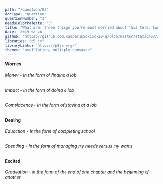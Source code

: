 ```yaml
---
path: "/question/03"
docType: "Question"
questionNumber: "3"
needsColorPalette: "0"
title: "What are: three things you’re most worried about this term, two things you’re dealing with right now, and one thing you’re really excited about?"
date: "2019-02-28"
github: "https://github.com/KasparIsSo/ixd-20-q/blob/master/static/03/sketch.js"
libraries: "p5.js"
libraryLinks: "https://p5js.org/"
themes: "oscillation, multiple canvases"
---
```


**Worries**

###### Money - In the form of finding a job

###### Impact - in the form of doing a job

###### Complacency - In the form of staying at a job

#### Dealing

###### Education - In the form of completing school

###### Spending - In the form of managing my needs versus my wants

#### Excited

###### Graduation - In the form of the end of one chapter and the beginning of another
